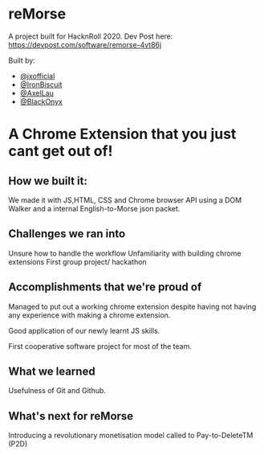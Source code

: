 # reMorse
A project built for HacknRoll 2020.
Dev Post here: https://devpost.com/software/remorse-4vt86j


Built by: 
- [@jxofficial](https://github.com/jxofficial)
- [@IronBiscuit](https://github.com/IronBiscuit)
- [@AxelLau](https://github.com/AxelLau)
- [@BlackOnyx](https://github.com/blackonyyx)


# A Chrome Extension that you just cant get out of!
## How we built it:
We made it with JS,HTML, CSS and Chrome browser API using a DOM Walker and a internal English-to-Morse json packet.

## Challenges we ran into
Unsure how to handle the workflow Unfamiliarity with building chrome extensions First group project/ hackathon

## Accomplishments that we're proud of
Managed to put out a working chrome extension despite having not having any experience with making a chrome extension.

Good application of our newly learnt JS skills.

First cooperative software project for most of the team.

## What we learned
Usefulness of Git and Github.

## What's next for reMorse
Introducing a revolutionary monetisation model called to Pay-to-DeleteTM (P2D)
